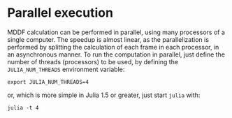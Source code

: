 
# Parallel execution 

MDDF calculation can be performed in parallel, using many processors of a 
single computer. The speedup is almost linear, as the parallelization is performed
by splitting the calculation of each frame in each processor, in an
asynchronous manner. To run the computation in parallel, just define the
number of threads (processors) to be used, by defining the
`JULIA_NUM_THREADS` environment variable:
```
export JULIA_NUM_THREADS=4
```
or, which is more simple in Julia 1.5 or greater, just start `julia`
with:  
```
julia -t 4 
```


